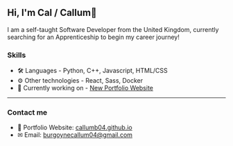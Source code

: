 ## Hi, I'm Cal / Callum👋

I am a self-taught Software Developer from the United Kingdom, currently searching for an Apprenticeship to begin my career journey!

### Skills
- 🛠 Languages - Python, C++, Javascript, HTML/CSS <br>
- ⚙ Other technologies - React, Sass, Docker
- 🌱 Currently working on - [New Portfolio Website](https://github.com/CallumB04/react-portfolio)

---

### Contact me
- 📃 Portfolio Website: [callumb04.github.io](https://callumb04.github.io)
- ✉ Email: [burgoynecallum04@gmail.com](mailto:burgoynecallum04@gmail.com)

<!--
**CallumB04/CallumB04** is a ✨ _special_ ✨ repository because its `README.md` (this file) appears on your GitHub profile.

Here are some ideas to get you started:

- 🔭 I’m currently working on ...
- 🌱 I’m currently learning ...
- 👯 I’m looking to collaborate on ...
- 🤔 I’m looking for help with ...
- 💬 Ask me about ...
- 📫 How to reach me: ...
- 😄 Pronouns: ...
- ⚡ Fun fact: ...
-->
